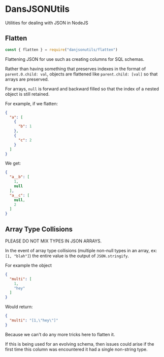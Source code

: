 # DansJSONUtils
Utilities for dealing with JSON in NodeJS

## Flatten

```js
const { flatten } = require("danjsonutils/flatten")
```

Flattening JSON for use such as creating columns for SQL schemas.

Rather than having something that preserves indexes in the format of `parent.0.child: val`, objects are flattened like `parent.child: [val]` so that arrays are preserved.

For arrays, `null` is forward and backward filled so that the index of a nested object is still retained.

For example, if we flatten:
```json
{
  "a": [
    {
      "b": 1
    },
    {
      "c": 2
    }
  ]
}
```

We get:

```json
{
  "a__b": [
    1,
    null
  ],
  "a__c": [
    null,
    2
  ]
}
```

## Array Type Collisions

PLEASE DO NOT MIX TYPES IN JSON ARRAYS.

In the event of array type collisions (multiple non-null types in an array, ex: `[1, "blah"]`) the entire value is the output of `JSON.stringify`.

For example the object
```json
{
  "multi": [
    1,
    "hey"
  ]
}
```

Would return:
```json
{
  "multi": "[1,\"hey\"]"
}
```

Because we can't do any more tricks here to flatten it.

If this is being used for an evolving schema, then issues could arise if the first time this column was encountered it had a single non-string type.
